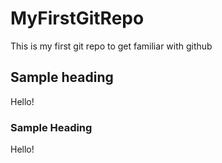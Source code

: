# MyFirstGitRepo
This is my first git repo to get familiar with github
## Sample heading
Hello!
### Sample Heading
Hello!
